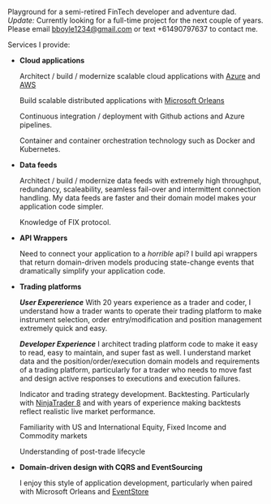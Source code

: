 Playground for a semi-retired FinTech developer and adventure dad. *Update:* Currently looking for a full-time project for the next couple of years. Please email [bboyle1234@gmail.com](mailto:bboyle1234@gmail.com) or text +61490797637 to contact me.

Services I provide: 

- **Cloud applications**

  Architect / build / modernize scalable cloud applications with [Azure](https://azure.microsoft.com/en-au) and [AWS](https://aws.amazon.com/)

  Build scalable distributed applications with [Microsoft Orleans](https://learn.microsoft.com/en-us/dotnet/orleans/ "Orleans home page")

  Continuous integration / deployment with Github actions and Azure pipelines.

  Container and container orchestration technology such as Docker and Kubernetes.

- **Data feeds**

  Architect / build / modernize data feeds with extremely high throughput, redundancy, scaleability, seamless fail-over and intermittent connection handling. My data feeds are faster and their domain model makes your application code simpler.

  Knowledge of FIX protocol.

- **API Wrappers**

  Need to connect your application to a *horrible* api? I build api wrappers that return domain-driven models producing state-change events that dramatically simplify your application code.

- **Trading platforms**

  __*User Expererience*__ With 20 years experience as a trader and coder, I understand how a trader wants to operate their trading platform to make instrument selection, order entry/modification and position management extremely quick and easy.

  __*Developer Experience*__ I architect trading platform code to make it easy to read, easy to maintain, and super fast as well. I understand market data and the position/order/execution domain models and requirements of a trading platform, particularly for a trader who needs to move fast and design active responses to executions and execution failures.

  Indicator and trading strategy development. Backtesting. Particularly with [NinjaTrader 8](https://ninjatrader.com/) and with years of experience making backtests reflect realistic live market performance.

  Familiarity with US and International Equity, Fixed Income and Commodity markets

  Understanding of post-trade lifecycle
  
- **Domain-driven design with CQRS and EventSourcing**

  I enjoy this style of application development, particularly when paired with Microsoft Orleans and [EventStore](https://www.eventstore.com/)

    
  
